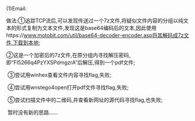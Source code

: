 (1)Email:

​    做法:①追踪TCP流后,可以发现传送过一个7z文件,将疑似文件内容的分组以纯文本的形式复制为文本文件,发现这是base64编码后的文本,因此使用https://www.motobit.com/util/base64-decoder-encoder.asp将其解码成7z文件,下载到本地;

​            ②这是一个加密后的7z文件,在原分组内寻找解压密码,即“Fl5266q4PzYXSPdmgzrA”后解压,得到一个pdf文件;

​            ③尝试用winhex查看文件内容寻找flag,失败;

​            ④尝试用wnstego4open打开pdf文件寻找flag,失败;

​            ⑤尝试扫描文件中的二维码,并查看新网址的源代码寻找flag,也失败;

​            暂时没有新的思路……